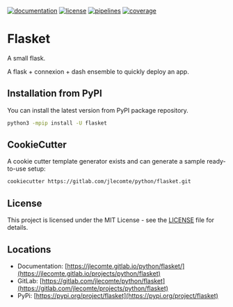 [![documentation](https://img.shields.io/badge/documentation-html-informational)](https://jlecomte.gitlab.io/python/flasket)
[![license](https://img.shields.io/badge/license-MIT-brightgreen)](https://spdx.org/licenses/MIT.html)
[![pipelines](https://gitlab.com/jlecomte/python/flasket/badges/master/pipeline.svg)](https://gitlab.com/jlecomte/projects/python/flasket/pipelines)
[![coverage](https://gitlab.com/jlecomte/python/flasket/badges/master/coverage.svg)](https://jlecomte.gitlab.io/projects/python/flasket/coverage/index.html)

# Flasket

A small flask.

A flask + connexion + dash ensemble to quickly deploy an app.

## Installation from PyPI

You can install the latest version from PyPI package repository.

~~~bash
python3 -mpip install -U flasket
~~~

## CookieCutter

A cookie cutter template generator exists and can generate a sample ready-to-use setup:

~~~bash
cookiecutter https://gitlab.com/jlecomte/python/flasket.git
~~~

## License

This project is licensed under the MIT License - see the [LICENSE](LICENSE) file for details.

## Locations

  * Documentation: [https://jlecomte.gitlab.io/python/flasket/](https://jlecomte.gitlab.io/projects/python/flasket)
  * GitLab: [https://gitlab.com/jlecomte/python/flasket](https://gitlab.com/jlecomte/projects/python/flasket)
  * PyPi: [https://pypi.org/project/flasket](https://pypi.org/project/flasket)
